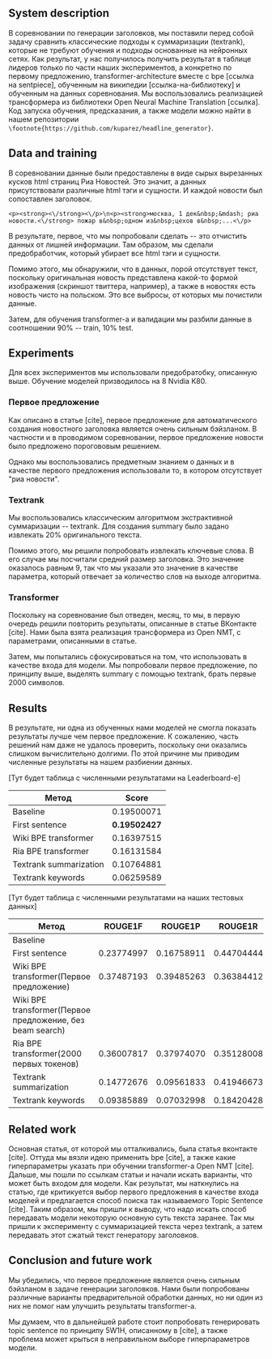 ## System description
<!-- This section is devoted to the detailed description of your contribution. The architectures and the methods should be presented here. Try to make your explanation as clear as possible for those who would desire to reproduce your approach.\footnote{https://github.com/kuparez/headline_generator} -->
В соревновании по генерации заголовков, мы поставили перед собой задачу сравнить классические подходы к суммаризации (textrank), которые не требуют обучения и подходы основанные на нейронных сетях. Как результат, у нас получилось получить результат в таблице лидеров только по части наших экспериментов, а конкретно по первому предложению, transformer-architecture вместе с bpe [ссылка на sentpiece], обученным на википедии [ссылка-на-библиотеку] и обученным на данных соревнования. Мы воспользовались реализацией трансформера из библиотеки Open Neural Machine Translation [ссылка]. Код запуска обучения, предсказания, а также модели можно найти в нашем репозитории `\footnote{https://github.com/kuparez/headline_generator}`.

## Data and training
<!-- In this section describe anything related to the prepossessing of the dataset, pretrained embeddings and language models you used and the details of the training procedure. -->
В соревновании данные были предоставлены в виде  сырых вырезанных кусков html страниц Риа Новостей. Это значит, а данных присутствовали различные html тэги и сущности. И каждой новости был сопоставлен заголовок.

```
<p><strong><\/strong><\/p>\n<p><strong>москва, 1 дек&nbsp;&mdash; риа новости.<\/strong> пожар в&nbsp;одном из&nbsp;цехов в&nbsp;...<\/p>
```

В результате, первое, что мы попробовали сделать -- это отчистить данных от лишней информации. Там образом, мы сделали предобработчик, который убирает все html тэги и сущности.

Помимо этого, мы обнаружили, что в данных, порой отсутствует текст, поскольку оригинальная новость представлена какой-то формой изображения (скриншот твиттера, например), а также в новостях есть новость чисто на польском. Это все выбросы, от которых мы почистили данные.

Затем, для обучения transformer-а и валидации мы разбили данные в соотношении 90% -- train, 10% test.

## Experiments
<!-- This section is devoted to the description of your experiment settings. -->
Для всех экспериментов мы использовали предобратобку, описанную выше. Обучение моделей призводилось на 8 Nvidia K80.

### Первое предложение
Как описано в статье [cite], первое предложение для автоматического создания новостного заголовка является очень сильным бэйзланом. В частности и в проводимом соревновании, первое предложение новости было предложено порогововым решением.

Однако мы воспользовались предметным знанием о данных и в качестве первого предложения использовали то, в котором отсутствует "риа новости".

### Textrank
Мы воспользовались классическим алгоритмом экстрактивной суммаризации -- textrank. Для создания summary было задано извлекать 20% оригинального текста.

Помимо этого, мы решили попробовать извлекать ключевые слова. В его случае мы посчитали средний размер заголовка. Это значение оказалось равным 9, так что мы указали это значение в качестве параметра, который отвечает за количество слов на выходе алгоритма.

### Transformer
Поскольку на соревнование был отведен, месяц, то мы, в первую очередь решили повторить результаты, описанные в статье ВКонтакте [cite]. Нами была взята реализация трансформера из Open NMT, с параметрами, описанными в статье.

Затем, мы попытались сфокусироваться на том, что использовать в качестве входа для модели. Мы попробовали первое предложение, по принципу выше, выделять summary с помощью textrank, брать первые 2000 символов.

## Results
<!-- This section presents the results of your experiments. -->
В результате, ни одна из обученных нами моделей не смогла показать результаты лучше чем первое предложение. К сожалению, часть решений нам даже не удалось проверить, поскольку они оказались слишком вычислительно долгими. По этой причине мы приводим численные результаты на нашем разбиении данных.

\[Тут будет таблица с численными результатами на Leaderboard-е\]

|Метод                 |Score         |
|----------------------|--------------|
|Baseline              |0.19500071    |
|First sentence        |__0.19502427__|
|Wiki BPE transformer  |0.16397515    |
|Ria BPE transformer   |0.16131584    |
|Textrank summarization|0.10764881    |
|Textrank keywords     |0.06259589    |

\[Тут будет таблица с численными результатами на наших тестовых данных\]

|Метод                                   |ROUGE1F   |ROUGE1P   |ROUGE1R   |ROUGE2F   |ROUGE2P   |ROUGE2R   |ROUGELF   |ROUGELP   |ROUGELR   |
|----------------------------------------|----------|----------|----------|----------|----------|----------|----------|----------|----------|
|Baseline                                |          |          |          |          |          |          |          |          |          |
|First sentence                          |0.23774997|0.16758911|0.44704444|0.10519344|0.07293198|0.21040550|0.16575322|0.15374833|0.40907362|
|Wiki BPE transformer(Первое предложение)|0.37487193|0.39485263|0.36384412|0.20615759|0.21835507|0.19987960|0.34827759|0.37437382|0.34495650|
|Wiki BPE transformer(Первое предложение, без beam search)||||||||||
|Ria BPE transformer(2000 первых токенов)|0.36007817|0.37974070|0.35128008|0.18932258|0.20127022|0.18439079|0.33378960|0.36071193|0.33362054|
|Textrank summarization                  |0.14772676|0.09561833|0.41946673|0.05500968|0.03480776|0.17501952|0.09239122|0.08765440|0.38756839|
|Textrank keywords                       |0.09385889|0.07032998|0.18420428|0.00729198|0.00543009|0.01560466|0.05880374|0.05680884|0.14598096|

## Related work
<!-- This section is obligatory. In this section describe key papers and ideas in the domain of text summariation and headline summarization and cite the works and implementations, if any, you used. Below you can find an instruction on how to cite a paper in the {\LaTeX} style of Dialogue papers. -->
Основная статья, от которой мы отталкивались, была статья вконтакте [cite]. Оттуда мы вязли идею применить bpe [cite], а также какие гиперпараметры указать при обучении transformer-а Open NMT [cite]. Дальше, мы пошли по ссылкам статьи и начали искать варианты, что может быть входом для модели. Как результат, мы наткнулись на статью, где критикуется выбор первого предложения в качестве входа моделей и предлагается способ поиска так называемого Topic Sentence [cite]. Таким образом, мы пришли к выводу, что надо искать способ передавать модели некоторую основную суть текста заранее. Так мы пришли к эксперименту с суммаризацией текста через textrank, а затем передавать этот сжатый текст генератору заголовков.

## Conclusion and future work
<!-- Draw a conclusion and provide some insights on how your approach can be improved. -->
Мы убедились, что первое предложение является очень сильным бэйзланом в задаче генерации заголовков. Нами были попробованы различные варианты предварительной обработки данных, но ни один из них не помог нам улучшить результаты transformer-а.

Мы думаем, что в дальнейшей работе стоит попробовать генерировать topic sentence по принципу 5W1H, описанному в [cite], а также проблема может крыться в неправильном выборе гиперпараметров модели.  
